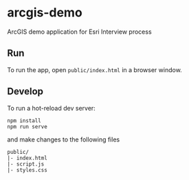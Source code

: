 # arcgis-demo

ArcGIS demo application for Esri Interview process

## Run

To run the app, open `public/index.html` in a browser window.

## Develop

To run a hot-reload dev server:
```
npm install
npm run serve
```

and make changes to the following files

```
public/
|- index.html
|- script.js
|- styles.css
```
